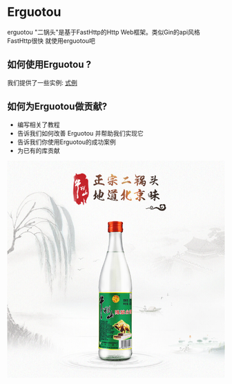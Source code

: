 # Erguotou
erguotou "二锅头"是基于FastHttp的Http Web框架。类似Gin的api风格
FastHttp很快  就使用erguotou吧

## 如何使用Erguotou ?
我们提供了一些实例: [式例](https://github.com/dollarkillerx/erguotou/tree/master/examples)

## 如何为Erguotou做贡献?
- 编写相关了教程
- 告诉我们如何改善 Erguotou 并帮助我们实现它
- 告诉我们你使用Erguotou的成功案例
- 为已有的库贡献


![erguotou](https://github.com/dollarkillerx/erguotou/blob/master/README/erguotou.jpg?raw=true)

